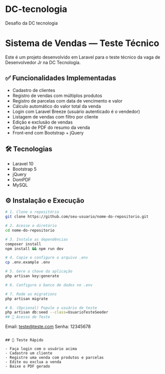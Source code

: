 # DC-tecnologia
Desafio da DC tecnologia

# Sistema de Vendas — Teste Técnico

Este é um projeto desenvolvido em Laravel para o teste técnico da vaga de Desenvolvedor Jr na DC Tecnologia.

## ✅ Funcionalidades Implementadas

- Cadastro de clientes
- Registro de vendas com múltiplos produtos
- Registro de parcelas com data de vencimento e valor
- Cálculo automático do valor total da venda
- Login com Laravel Breeze (usuário autenticado é o vendedor)
- Listagem de vendas com filtro por cliente
- Edição e exclusão de vendas
- Geração de PDF do resumo da venda
- Front-end com Bootstrap + jQuery

## 🛠️ Tecnologias

- Laravel 10
- Bootstrap 5
- jQuery
- DomPDF
- MySQL


## ⚙️ Instalação e Execução

```bash
# 1. Clone o repositório
git clone https://github.com/seu-usuario/nome-do-repositorio.git

# 2. Acesse o diretório
cd nome-do-repositorio

# 3. Instale as dependências
composer install
npm install && npm run dev

# 4. Copie e configure o arquivo .env
cp .env.example .env

# 5. Gere a chave da aplicação
php artisan key:generate

# 6. Configure o banco de dados no .env

# 7. Rode as migrations
php artisan migrate

# 8. (Opcional) Popule o usuário de teste
php artisan db:seed --class=UsuarioTesteSeeder
## 👤 Acesso de Teste

```
Email: teste@teste.com
Senha: 12345678
```

## 🧪 Teste Rápido

- Faça login com o usuário acima
- Cadastre um cliente
- Registre uma venda com produtos e parcelas
- Edite ou exclua a venda
- Baixe o PDF gerado

